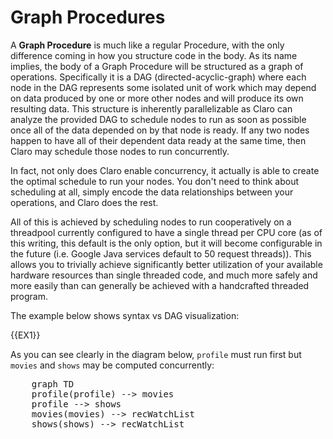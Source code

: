 # Graph Procedures

A __Graph Procedure__ is much like a regular Procedure, with the only difference coming in how you structure code in
the body. As its name implies, the body of a Graph Procedure will be structured as a graph of operations. Specifically
it is a DAG (directed-acyclic-graph) where each node in the DAG represents some isolated unit of work which may depend
on data produced by one or more other nodes and will produce its own resulting data. This structure is inherently
parallelizable as Claro can analyze the provided DAG to schedule nodes to run as soon as possible once all of the data
depended on by that node is ready. If any two nodes happen to have all of their dependent data ready at the same time,
then Claro may schedule those nodes to run concurrently.

In fact, not only does Claro enable concurrency, it actually is able to create the optimal schedule to run your nodes.
You don't need to think about scheduling at all, simply encode the data relationships between your operations, and Claro
does the rest.

All of this is achieved by scheduling nodes to run cooperatively on a threadpool currently configured to have a single
thread per CPU core (as of this writing, this default is the only option, but it will become configurable in the
future (i.e. Google Java services default to 50 request threads)). This allows you to trivially achieve significantly
better utilization of your available hardware resources than single threaded code, and much more safely and more easily
than can generally be achieved with a handcrafted threaded program.

The example below shows syntax vs DAG visualization:

{{EX1}}

As you can see clearly in the diagram below, `profile` must run first but `movies` and `shows` may be computed
concurrently:

<pre class="mermaid">
    graph TD
    profile(profile) --> movies
    profile --> shows
    movies(movies) --> recWatchList
    shows(shows) --> recWatchList
</pre>
